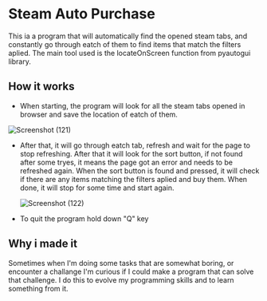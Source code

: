 # Steam Auto Purchase

This ia a program that will automatically find the opened steam tabs, and constantly go through eatch of them to find items that match the filters aplied.
The main tool used is the locateOnScreen function from pyautogui library.


## How it works
- When starting, the program will look for all the steam tabs opened in browser and save the location of eatch of them.

![Screenshot (121)](https://github.com/AndreiSSLK/Steam_Auto_Purchase/assets/160149891/9c7f1648-f6e3-4fc9-ae6f-b884bc4141d5)


- After that, it will go through eatch tab, refresh and wait for the page to stop refreshing. After that it will look for the sort button, if not found after some tryes, it means the page got an error and needs to be refreshed again. When the sort button is found and pressed, it will check if there are any items matching the filters aplied and buy them. When done, it will stop for some time and start again.

  ![Screenshot (122)](https://github.com/AndreiSSLK/Steam_Auto_Purchase/assets/160149891/ed3ec8d5-e52c-49c9-8ea0-9958e2829b66)

- To quit the program hold down "Q" key


## Why i made it

Sometimes when I'm doing some tasks that are somewhat boring, or encounter a challange I'm curious if I could make a program that can solve that challenge. 
I do this to evolve my programming skills and to learn something from it.
